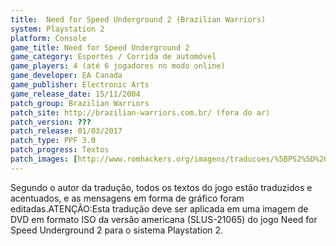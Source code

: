 ```yaml
---
title:  Need for Speed Underground 2 (Brazilian Warriors)
system: Playstation 2
platform: Console
game_title: Need for Speed Underground 2
game_category: Esportes / Corrida de automóvel
game_players: 4 (até 6 jogadores no modo online)
game_developer: EA Canada
game_publisher: Electronic Arts
game_release_date: 15/11/2004
patch_group: Brazilian Warriors
patch_site: http://brazilian-warriors.com.br/ (fora do ar)
patch_version: ???
patch_release: 01/03/2017
patch_type: PPF 3.0
patch_progress: Textos
patch_images: [http://www.romhackers.org/imagens/traducoes/%5BPS2%5D%20Need%20for%20Speed%20Underground%202%20-%20Gledson999%20-%201.jpg,http://www.romhackers.org/imagens/traducoes/%5BPS2%5D%20Need%20for%20Speed%20Underground%202%20-%20Gledson999%20-%202.jpg,http://www.romhackers.org/imagens/traducoes/%5BPS2%5D%20Need%20for%20Speed%20Underground%202%20-%20Gledson999%20-%203.jpg]
---
```

Segundo o autor da tradução, todos os textos do jogo estão traduzidos e acentuados, e as mensagens em forma de gráfico foram editadas.ATENÇÃO:Esta tradução deve ser aplicada em uma imagem de DVD em formato ISO da versão americana (SLUS-21065) do jogo Need for Speed Underground 2 para o sistema Playstation 2.